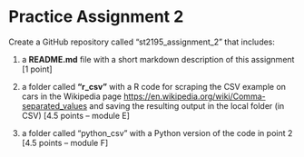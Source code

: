 # Practice Assignment 2

Create a GitHub repository called “st2195_assignment_2” that includes:
1. a **README.md** file with a short markdown description of this assignment [1 point]

2. a folder called **“r_csv”** with a R code for scraping the CSV example on cars in the Wikipedia page https://en.wikipedia.org/wiki/Comma-separated_values and
saving the resulting output in the local folder (in CSV) [4.5 points – module E]

3. a folder called “python_csv” with a Python version of the code in point 2 [4.5 points – module F]
